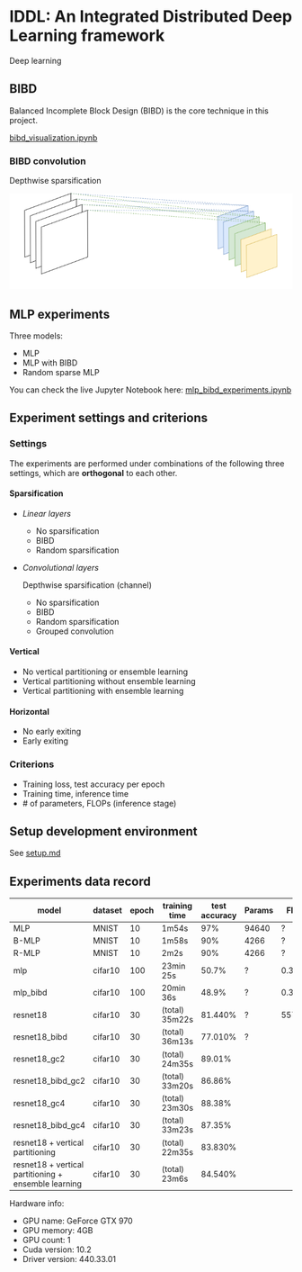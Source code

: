 # IDDL: An Integrated Distributed Deep Learning framework

Deep learning

## BIBD

Balanced Incomplete Block Design (BIBD) is the core technique in this project.

[bibd_visualization.ipynb](https://nbviewer.jupyter.org/github/DerekDick/iid2019-final-project/blob/master/bibd/bibd_visualization.ipynb)

### BIBD convolution

Depthwise sparsification

![BIBD convolution](./figure/bibd_convolution.png)

## MLP experiments

Three models:
- MLP
- MLP with BIBD
- Random sparse MLP

You can check the live Jupyter Notebook here: [mlp_bibd_experiments.ipynb](https://nbviewer.jupyter.org/github/DerekDick/iid2019-final-project/blob/master/mlp/mlp_bibd_experiments.ipynb)

## Experiment settings and criterions

### Settings

The experiments are performed under combinations of the following three settings, which are **orthogonal** to each other.

#### Sparsification

- _Linear layers_

    - No sparsification
    - BIBD
    - Random sparsification

- _Convolutional layers_

    Depthwise sparsification (channel)
    
    - No sparsification
    - BIBD
    - Random sparsification
    - Grouped convolution

#### Vertical

- No vertical partitioning or ensemble learning
- Vertical partitioning without ensemble learning
- Vertical partitioning with ensemble learning

#### Horizontal

- No early exiting
- Early exiting

### Criterions

- Training loss, test accuracy per epoch
- Training time, inference time
- \# of parameters, FLOPs (inference stage)

## Setup development environment

See [setup.md](./setup.md)

## Experiments data record

| model | dataset | epoch | training time | test accuracy | Params | FLOPs |
|---|---|---|---|---|---|---|
| MLP | MNIST | 10 | 1m54s | 97% | 94640 | ? |
| B-MLP | MNIST | 10 | 1m58s | 90% | 4266 | ? |
| R-MLP | MNIST | 10 | 2m2s | 90% | 4266 | ? |
| mlp | cifar10 | 100 | 23min 25s | 50.7% | ? | 0.31M |
| mlp_bibd | cifar10 | 100 | 20min 36s | 48.9% | ? | 0.30M |
| resnet18 | cifar10 | 30 | (total) 35m22s | 81.440% | ? | 557.89M |
| resnet18_bibd | cifar10 | 30 | (total) 36m13s | 77.010% | ? |
| resnet18_gc2 | cifar10 | 30 | (total) 24m35s | 89.01% | | |
| resnet18_bibd_gc2 | cifar10 | 30 | (total) 33m20s | 86.86% | | |
| resnet18_gc4 | cifar10 | 30 | (total) 23m30s | 88.38% | | |
| resnet18_bibd_gc4 | cifar10| 30 | (total) 33m23s | 87.35% | | |
| resnet18 + vertical partitioning | cifar10 | 30 | (total) 22m35s | 83.830% |  |  |
| resnet18 + vertical partitioning + ensemble learning | cifar10 | 30 | (total) 23m6s | 84.540% |  |  |

Hardware info:
- GPU name: GeForce GTX 970
- GPU memory: 4GB
- GPU count: 1
- Cuda version: 10.2
- Driver version: 440.33.01
